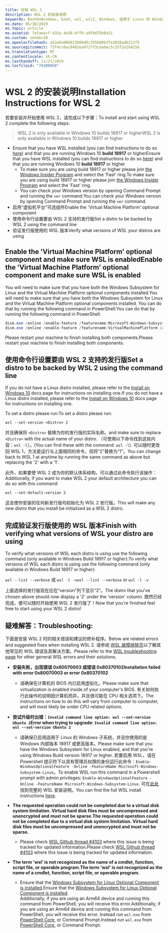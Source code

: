 ```yaml
---
title: 安装 WSL 2
description: WSL 2 的安装说明
keywords: BashOnWindows, bash, wsl, wsl2, Windows, 适用于 Linux 的 Windows 子系统, windowssubsystem, ubuntu, debian, suse, Windows 10, 安装
ms.date: 05/30/2019
ms.topic: article
ms.assetid: 7afaeacf-435a-4e58-bff0-a9f0d75b8a51
ms.custom: seodec18
ms.openlocfilehash: a53e6a986813809d0c355b80b3fe3028adb21375
ms.sourcegitcommit: 73f4cc6ac9482ea9727f3cda0ec5c3572e164256
ms.translationtype: MT
ms.contentlocale: zh-CN
ms.lasthandoff: 11/21/2019
ms.locfileid: "74309050"
---
```

# <a name="installation-instructions-for-wsl-2"></a><span data-ttu-id="ff54e-104">WSL 2 的安装说明</span><span class="sxs-lookup"><span data-stu-id="ff54e-104">Installation Instructions for WSL 2</span></span>

<span data-ttu-id="ff54e-105">若要安装并开始使用 WSL 2，请完成以下步骤：</span><span class="sxs-lookup"><span data-stu-id="ff54e-105">To install and start using WSL 2 complete the following steps:</span></span>

> <span data-ttu-id="ff54e-106">WSL 2 is only available in Windows 10 builds 18917 or higher</span><span class="sxs-lookup"><span data-stu-id="ff54e-106">WSL 2 is only available in Windows 10 builds 18917 or higher</span></span>

- <span data-ttu-id="ff54e-107">Ensure that you have WSL installed (you can find instructions to do so [here](./install-win10.md)) and that you are running Windows 10 **build 18917** or higher</span><span class="sxs-lookup"><span data-stu-id="ff54e-107">Ensure that you have WSL installed (you can find instructions to do so [here](./install-win10.md)) and that you are running Windows 10 **build 18917** or higher</span></span>
   - <span data-ttu-id="ff54e-108">To make sure you are using build 18917 or higher please join [the Windows Insider Program](https://insider.windows.com/en-us/) and select the 'Fast' ring.</span><span class="sxs-lookup"><span data-stu-id="ff54e-108">To make sure you are using build 18917 or higher please join [the Windows Insider Program](https://insider.windows.com/en-us/) and select the 'Fast' ring.</span></span> 
   - <span data-ttu-id="ff54e-109">You can check your Windows version by opening Command Prompt and running the `ver` command.</span><span class="sxs-lookup"><span data-stu-id="ff54e-109">You can check your Windows version by opening Command Prompt and running the `ver` command.</span></span>
- <span data-ttu-id="ff54e-110">启用“虚拟机平台”可选组件</span><span class="sxs-lookup"><span data-stu-id="ff54e-110">Enable the 'Virtual Machine Platform' optional component</span></span>
- <span data-ttu-id="ff54e-111">使用命令行设置要由 WSL 2 支持的发行版</span><span class="sxs-lookup"><span data-stu-id="ff54e-111">Set a distro to be backed by WSL 2 using the command line</span></span>
- <span data-ttu-id="ff54e-112">验证发行版使用的 WSL 版本</span><span class="sxs-lookup"><span data-stu-id="ff54e-112">Verify what versions of WSL your distros are using</span></span>

## <a name="enable-the-virtual-machine-platform-optional-component-and-make-sure-wsl-is-enabled"></a><span data-ttu-id="ff54e-113">Enable the 'Virtual Machine Platform' optional component and make sure WSL is enabled</span><span class="sxs-lookup"><span data-stu-id="ff54e-113">Enable the 'Virtual Machine Platform' optional component and make sure WSL is enabled</span></span>

<span data-ttu-id="ff54e-114">You will need to make sure that you have both the Windows Subsystem for Linux and the Virtual Machine Platform optional components installed.</span><span class="sxs-lookup"><span data-stu-id="ff54e-114">You will need to make sure that you have both the Windows Subsystem for Linux and the Virtual Machine Platform optional components installed.</span></span> <span data-ttu-id="ff54e-115">You can do that by running the following command in PowerShell:</span><span class="sxs-lookup"><span data-stu-id="ff54e-115">You can do that by running the following command in PowerShell:</span></span> 

```powershell
dism.exe /online /enable-feature /featurename:Microsoft-Windows-Subsystem-Linux /all /norestart
dism.exe /online /enable-feature /featurename:VirtualMachinePlatform /all /norestart
```

<span data-ttu-id="ff54e-116">Please restart your machine to finish installing both components.</span><span class="sxs-lookup"><span data-stu-id="ff54e-116">Please restart your machine to finish installing both components.</span></span>


## <a name="set-a-distro-to-be-backed-by-wsl-2-using-the-command-line"></a><span data-ttu-id="ff54e-117">使用命令行设置要由 WSL 2 支持的发行版</span><span class="sxs-lookup"><span data-stu-id="ff54e-117">Set a distro to be backed by WSL 2 using the command line</span></span>

<span data-ttu-id="ff54e-118">If you do not have a Linux distro installed, please refer to the [Install on Windows 10](./install-win10.md#install-your-linux-distribution-of-choice) docs page for instructions on installing one.</span><span class="sxs-lookup"><span data-stu-id="ff54e-118">If you do not have a Linux distro installed, please refer to the [Install on Windows 10](./install-win10.md#install-your-linux-distribution-of-choice) docs page for instructions on installing one.</span></span> 

<span data-ttu-id="ff54e-119">To set a distro please run:</span><span class="sxs-lookup"><span data-stu-id="ff54e-119">To set a distro please run:</span></span> 

```
wsl --set-version <Distro> 2
```

<span data-ttu-id="ff54e-120">并且确保将 `<Distro>` 替换为你的发行版的实际名称。</span><span class="sxs-lookup"><span data-stu-id="ff54e-120">and make sure to replace `<Distro>` with the actual name of your distro.</span></span> <span data-ttu-id="ff54e-121">（可使用以下命令找到这些内容：`wsl -l`）。</span><span class="sxs-lookup"><span data-stu-id="ff54e-121">(You can find these with the command: `wsl -l`).</span></span> <span data-ttu-id="ff54e-122">可以随时更改回 WSL 1，方法是运行与上面相同的命令，但将“2”替换为“1”。</span><span class="sxs-lookup"><span data-stu-id="ff54e-122">You can change back to WSL 1 at anytime by running the same command as above but replacing the '2' with a '1'.</span></span>

<span data-ttu-id="ff54e-123">此外，如果要使 WSL 2 成为你的默认体系结构，可以通过此命令执行该操作：</span><span class="sxs-lookup"><span data-stu-id="ff54e-123">Additionally, if you want to make WSL 2 your default architecture you can do so with this command:</span></span>

```
wsl --set-default-version 2
```

<span data-ttu-id="ff54e-124">这会使你安装的任何新发行版均初始化为 WSL 2 发行版。</span><span class="sxs-lookup"><span data-stu-id="ff54e-124">This will make any new distro that you install be initialized as a WSL 2 distro.</span></span>

## <a name="finish-with-verifying-what-versions-of-wsl-your-distro-are-using"></a><span data-ttu-id="ff54e-125">完成验证发行版使用的 WSL 版本</span><span class="sxs-lookup"><span data-stu-id="ff54e-125">Finish with verifying what versions of WSL your distro are using</span></span>

<span data-ttu-id="ff54e-126">To verify what versions of WSL each distro is using use the following command (only available in Windows Build 18917 or higher):</span><span class="sxs-lookup"><span data-stu-id="ff54e-126">To verify what versions of WSL each distro is using use the following command (only available in Windows Build 18917 or higher):</span></span>

<span data-ttu-id="ff54e-127">`wsl --list --verbose` 或 `wsl -l -v`</span><span class="sxs-lookup"><span data-stu-id="ff54e-127">`wsl --list --verbose` or `wsl -l -v`</span></span>

<span data-ttu-id="ff54e-128">上面选择的发行版现在应在“version”列下显示“2”。</span><span class="sxs-lookup"><span data-stu-id="ff54e-128">The distro that you've chosen above should now display a '2' under the 'version' column.</span></span> <span data-ttu-id="ff54e-129">既然已经完成，便可以随时开始使用 WSL 2 发行版了！</span><span class="sxs-lookup"><span data-stu-id="ff54e-129">Now that you're finished feel free to start using your WSL 2 distro!</span></span> 

## <a name="troubleshooting"></a><span data-ttu-id="ff54e-130">疑难解答：</span><span class="sxs-lookup"><span data-stu-id="ff54e-130">Troubleshooting:</span></span> 

<span data-ttu-id="ff54e-131">下面是安装 WSL 2 时的相关错误和建议的修补程序。</span><span class="sxs-lookup"><span data-stu-id="ff54e-131">Below are related errors and suggested fixes when installing WSL 2.</span></span> <span data-ttu-id="ff54e-132">请参阅 [WSL 故障排除页](troubleshooting.md)以了解其他常见的 WSL 错误及其解决方案。</span><span class="sxs-lookup"><span data-stu-id="ff54e-132">Please refer to the [WSL troubleshooting page](troubleshooting.md) for other general WSL errors and their solutions.</span></span>

* <span data-ttu-id="ff54e-133">**安装失败，出现错误 0x80070003 或错误 0x80370102**</span><span class="sxs-lookup"><span data-stu-id="ff54e-133">**Installation failed with error 0x80070003 or error 0x80370102**</span></span>
    * <span data-ttu-id="ff54e-134">请确保在计算机的 BIOS 内已启用虚拟化。</span><span class="sxs-lookup"><span data-stu-id="ff54e-134">Please make sure that virtualization is enabled inside of your computer's BIOS.</span></span> <span data-ttu-id="ff54e-135">有关如何执行此操作的说明因计算机而异，并且很可能在 CPU 相关选项下。</span><span class="sxs-lookup"><span data-stu-id="ff54e-135">The instructions on how to do this will vary from computer to computer, and will most likely be under CPU related options.</span></span>
   
* <span data-ttu-id="ff54e-136">**尝试升级时出错：`Invalid command line option: wsl --set-version Ubuntu 2`**</span><span class="sxs-lookup"><span data-stu-id="ff54e-136">**Error when trying to upgrade: `Invalid command line option: wsl --set-version Ubuntu 2`**</span></span>
    * <span data-ttu-id="ff54e-137">请确保已启用适用于 Linux 的 Windows 子系统，并且你使用的是 Windows 内部版本 18917 或更高版本。</span><span class="sxs-lookup"><span data-stu-id="ff54e-137">Please make sure that you have the Windows Subsystem for Linux enabled, and that you're using Windows Build version 18917 or higher.</span></span> <span data-ttu-id="ff54e-138">若要启用 WSL，请在 Powershell 提示符下以具有管理员权限的身份运行此命令：`Enable-WindowsOptionalFeature -Online -FeatureName Microsoft-Windows-Subsystem-Linux`。</span><span class="sxs-lookup"><span data-stu-id="ff54e-138">To enable WSL run this command in a Powershell prompt with admin privileges: `Enable-WindowsOptionalFeature -Online -FeatureName Microsoft-Windows-Subsystem-Linux`.</span></span> <span data-ttu-id="ff54e-139">可在[此处](./install-win10.md)找到完整的 WSL 安装说明。</span><span class="sxs-lookup"><span data-stu-id="ff54e-139">You can find the full WSL install instructions [here](./install-win10.md).</span></span>

* <span data-ttu-id="ff54e-140">**The requested operation could not be completed due to a virtual disk system limitation. Virtual hard disk files must be uncompressed and unencrypted and must not be sparse.**</span><span class="sxs-lookup"><span data-stu-id="ff54e-140">**The requested operation could not be completed due to a virtual disk system limitation. Virtual hard disk files must be uncompressed and unencrypted and must not be sparse.**</span></span>
    * <span data-ttu-id="ff54e-141">Please check [WSL Github thread #4103](https://github.com/microsoft/WSL/issues/4103) where this issue is being tracked for updated information.</span><span class="sxs-lookup"><span data-stu-id="ff54e-141">Please check [WSL Github thread #4103](https://github.com/microsoft/WSL/issues/4103) where this issue is being tracked for updated information.</span></span>

* <span data-ttu-id="ff54e-142">**The term 'wsl' is not recognized as the name of a cmdlet, function, script file, or operable program.**</span><span class="sxs-lookup"><span data-stu-id="ff54e-142">**The term 'wsl' is not recognized as the name of a cmdlet, function, script file, or operable program.**</span></span> 
    * <span data-ttu-id="ff54e-143">Ensure that the [Windows Subsystem for Linux Optional Component is installed](./wsl2-install.md#enable-the-virtual-machine-platform-optional-component-and-make-sure-wsl-is-enabled).</span><span class="sxs-lookup"><span data-stu-id="ff54e-143">Ensure that the [Windows Subsystem for Linux Optional Component is installed](./wsl2-install.md#enable-the-virtual-machine-platform-optional-component-and-make-sure-wsl-is-enabled).</span></span><br> <span data-ttu-id="ff54e-144">Additionally, if you are using an Arm64 device and running this command from PowerShell, you will receive this error.</span><span class="sxs-lookup"><span data-stu-id="ff54e-144">Additionally, if you are using an Arm64 device and running this command from PowerShell, you will receive this error.</span></span> <span data-ttu-id="ff54e-145">Instead run `wsl.exe` from [PowerShell Core](https://docs.microsoft.com/en-us/powershell/scripting/install/installing-powershell-core-on-windows?view=powershell-6), or Command Prompt.</span><span class="sxs-lookup"><span data-stu-id="ff54e-145">Instead run `wsl.exe` from [PowerShell Core](https://docs.microsoft.com/en-us/powershell/scripting/install/installing-powershell-core-on-windows?view=powershell-6), or Command Prompt.</span></span> 
